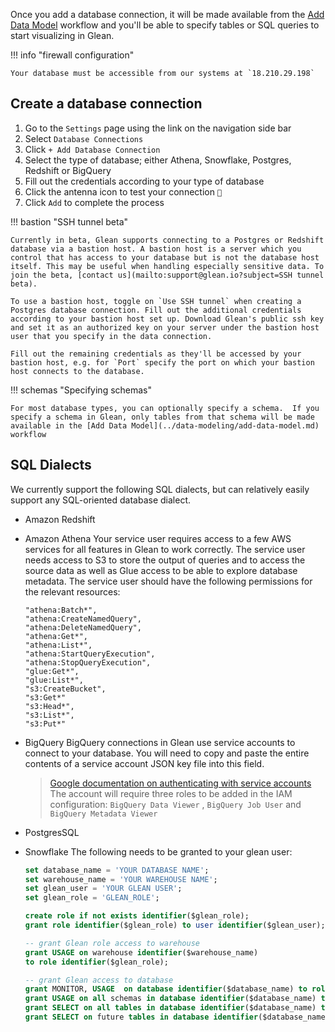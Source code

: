 Once you add a database connection, it will be made available from the [Add Data Model](../data-modeling/add-data-model.md) workflow and you'll be able to specify tables or SQL queries to start visualizing in Glean.

!!! info "firewall configuration"

    Your database must be accessible from our systems at `18.210.29.198`

## Create a database connection

1. Go to the `Settings` page using the link on the navigation side bar
2. Select `Database Connections`
3. Click `+ Add Database Connection`
4. Select the type of database; either Athena, Snowflake, Postgres, Redshift or BigQuery  
5. Fill out the credentials according to your type of database
6. Click the antenna icon to test your connection `🗼`
7. Click `Add` to complete the process

!!! bastion "SSH tunnel beta"

    Currently in beta, Glean supports connecting to a Postgres or Redshift database via a bastion host. A bastion host is a server which you control that has access to your database but is not the database host itself. This may be useful when handling especially sensitive data. To join the beta, [contact us](mailto:support@glean.io?subject=SSH tunnel beta).

    To use a bastion host, toggle on `Use SSH tunnel` when creating a Postgres database connection. Fill out the additional credentials according to your bastion host set up. Download Glean's public ssh key and set it as an authorized key on your server under the bastion host user that you specify in the data connection.

    Fill out the remaining credentials as they'll be accessed by your bastion host, e.g. for `Port` specify the port on which your bastion host connects to the database.

!!! schemas "Specifying schemas"

    For most database types, you can optionally specify a schema.  If you specify a schema in Glean, only tables from that schema will be made available in the [Add Data Model](../data-modeling/add-data-model.md)  workflow

## SQL Dialects

We currently support the following SQL dialects, but can relatively easily support any SQL-oriented database dialect.

- Amazon Redshift
- Amazon Athena
  Your service user requires access to a few AWS services for all features in Glean to work correctly. The service user needs access to S3 to store the output of queries and to access the source data as well as Glue access to be able to explore database metadata.
  The service user should have the following permissions for the relevant resources:
  ```
  "athena:Batch*",
  "athena:CreateNamedQuery",
  "athena:DeleteNamedQuery",
  "athena:Get*",
  "athena:List*",
  "athena:StartQueryExecution",
  "athena:StopQueryExecution",
  "glue:Get*",
  "glue:List*",
  "s3:CreateBucket",
  "s3:Get*"
  "s3:Head*",
  "s3:List*",
  "s3:Put*"
  ```
- BigQuery
  BigQuery connections in Glean use service accounts to connect to your database. You will need to copy and paste the entire contents of a service account JSON key file into this field.
  > [Google documentation on authenticating with service accounts](https://cloud.google.com/bigquery/docs/authentication/service-account-file)
  > The account will require three roles to be added in the IAM configuration: `BigQuery Data Viewer` , `BigQuery Job User` and `BigQuery Metadata Viewer`
- PostgresSQL
- Snowflake
  The following needs to be granted to your glean user:

  ```sql
  set database_name = 'YOUR DATABASE NAME';
  set warehouse_name = 'YOUR WAREHOUSE NAME';
  set glean_user = 'YOUR GLEAN USER';
  set glean_role = 'GLEAN_ROLE';

  create role if not exists identifier($glean_role);
  grant role identifier($glean_role) to user identifier($glean_user);

  -- grant Glean role access to warehouse
  grant USAGE on warehouse identifier($warehouse_name)
  to role identifier($glean_role);

  -- grant Glean access to database
  grant MONITOR, USAGE  on database identifier($database_name) to role identifier($glean_role);
  grant USAGE on all schemas in database identifier($database_name) to role identifier($glean_role);
  grant SELECT on all tables in database identifier($database_name) to role identifier($glean_role);
  grant SELECT on future tables in database identifier($database_name) to role identifier($glean_role);
  ```
